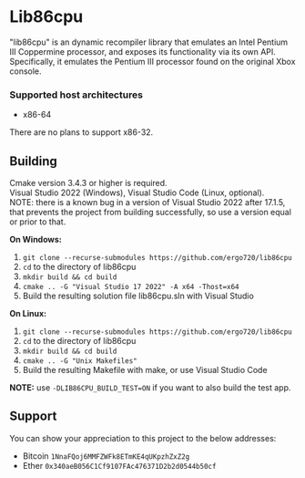 # Lib86cpu

"lib86cpu" is an dynamic recompiler library that emulates an Intel Pentium III Coppermine processor, and exposes its functionality
via its own API. Specifically, it emulates the Pentium III processor found on the original Xbox console.

### Supported host architectures
- x86-64

There are no plans to support x86-32.

## Building

Cmake version 3.4.3 or higher is required.\
Visual Studio 2022 (Windows), Visual Studio Code (Linux, optional).\
NOTE: there is a known bug in a version of Visual Studio 2022 after 17.1.5, that prevents the project from building successfully, so use a version equal or prior to that.

**On Windows:**

1. `git clone --recurse-submodules https://github.com/ergo720/lib86cpu`
2. `cd` to the directory of lib86cpu
3. `mkdir build && cd build`
4. `cmake .. -G "Visual Studio 17 2022" -A x64 -Thost=x64`
5. Build the resulting solution file lib86cpu.sln with Visual Studio

**On Linux:**

1. `git clone --recurse-submodules https://github.com/ergo720/lib86cpu`
2. `cd` to the directory of lib86cpu
3. `mkdir build && cd build`
4. `cmake .. -G "Unix Makefiles"`
5. Build the resulting Makefile with make, or use Visual Studio Code

**NOTE:** use `-DLIB86CPU_BUILD_TEST=ON` if you want to also build the test app.

## Support

You can show your appreciation to this project to the below addresses:
- Bitcoin `1NnaFQoj6MMFZWFk8ETmKE4qUKpzhZxZ2g`
- Ether   `0x340aeB056C1Cf9107FAc476371D2b2d0544b50cf`
